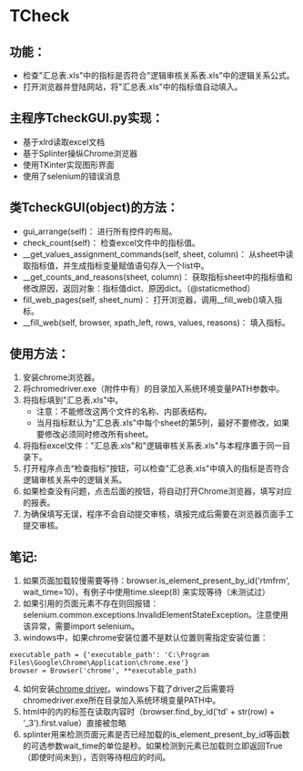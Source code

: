 # TCheck
## 功能：
- 检查"汇总表.xls"中的指标是否符合"逻辑审核关系表.xls"中的逻辑关系公式。
- 打开浏览器并登陆网站，将"汇总表.xls"中的指标值自动填入。
## 主程序TcheckGUI.py实现：
- 基于xlrd读取excel文档
- 基于Splinter操纵Chrome浏览器
- 使用TKinter实现图形界面
- 使用了selenium的错误消息
## 类TcheckGUI(object)的方法：
- gui_arrange(self)： 进行所有控件的布局。
- check_count(self)： 检查excel文件中的指标值。
- __get_values_assignment_commands(self, sheet, column)： 从sheet中读取指标值，并生成指标变量赋值语句存入一个list中。
- __get_counts_and_reasons(sheet, column)： 获取指标sheet中的指标值和修改原因，返回对象：指标值dict、原因dict。（@staticmethod）
- fill_web_pages(self, sheet_num)： 打开浏览器，调用__fill_web()填入指标。
- __fill_web(self, browser, xpath_left, rows, values, reasons)： 填入指标。
## 使用方法：
1. 安装chrome浏览器。
2. 将chromedriver.exe（附件中有）的目录加入系统环境变量PATH参数中。
3. 将指标填到"汇总表.xls"中。
    - 注意：不能修改这两个文件的名称、内部表结构。
    - 当月指标默认为"汇总表.xls"中每个sheet的第5列，最好不要修改，如果要修改必须同时修改所有sheet。
4. 将指标excel文件："汇总表.xls"和"逻辑审核关系表.xls"与本程序置于同一目录下。
5. 打开程序点击“检查指标”按钮，可以检查"汇总表.xls"中填入的指标是否符合逻辑审核关系中的逻辑关系。
6. 如果检查没有问题，点击后面的按钮，将自动打开Chrome浏览器，填写对应的报表。
7. 为确保填写无误，程序不会自动提交审核，填报完成后需要在浏览器页面手工提交审核。

## 笔记:
1. 如果页面加载较慢需要等待：browser.is_element_present_by_id('rtmfrm', wait_time=10)，有例子中使用time.sleep(8) 来实现等待（未测试过）
2. 如果引用的页面元素不存在则回报错：selenium.common.exceptions.InvalidElementStateException。注意使用该异常，需要import selenium。
3. windows中，如果chrome安装位置不是默认位置则需指定安装位置：
```
executable_path = {'executable_path': 'C:\Program Files\Google\Chrome\Application\chrome.exe'}
browser = Browser('chrome', **executable_path)
```
4. 如何安装[chrome driver](http://splinter.readthedocs.io/en/latest/drivers/chrome.html)。windows下载了driver之后需要将chromedriver.exe所在目录加入系统环境变量PATH中。
5. html中的<td>内的<span>标签在读取<td>内容时（browser.find_by_id('td' + str(row) + '_3').first.value）直接被忽略
6. splinter用来检测页面元素是否已经加载的is_element_present_by_id等函数的可选参数wait_time的单位是秒。如果检测到元素已加载则立即返回True（即使时间未到），否则等待相应的时间。